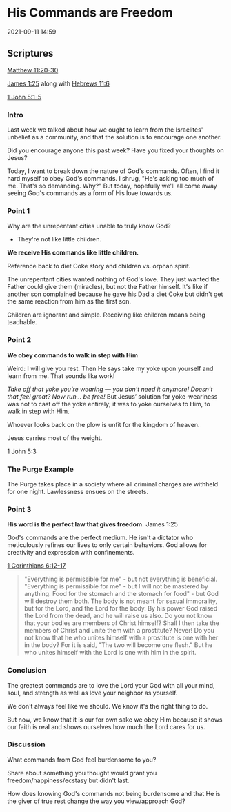 # His Commands are Freedom
2021-09-11 14:59

## Scriptures
[Matthew 11:20-30](Matthew12.md)

[James 1:25](James1#v.25) along with [Hebrews 11:6](Hebrews11#v.6)

[1 John 5:1-5](1John5#v.3)

### Intro
Last week we talked about how we ought to learn from the Israelites' unbelief as a community, and that the solution is to encourage one another.

Did you encourage anyone this past week? Have you fixed your thoughts on Jesus?

Today, I want to break down the nature of God's commands. Often, I find it hard myself to obey God's commands. I shrug, "He's asking too much of me. That's so demanding. Why?" But today, hopefully we'll all come away seeing God's commands as a form of His love towards us.

### Point 1
Why are the unrepentant cities unable to truly know God?
- They're not like little children.

**We receive His commands like little children.**

Reference back to diet Coke story and children vs. orphan spirit.

The unrepentant cities wanted nothing of God's love. They just wanted the Father could give them (miracles), but not the Father himself. It's like if another son complained because he gave his Dad a diet Coke but didn't get the same reaction from him as the first son.

Children are ignorant and simple. Receiving like children means being teachable.

### Point 2
**We obey commands to walk in step with Him**

Weird: I will give you rest. Then He says take my yoke upon yourself and learn from me. That sounds like work!

_Take off that yoke you’re wearing — you don’t need it anymore! Doesn’t that feel great? Now run… be free!_ But Jesus’ solution for yoke-weariness was not to cast off the yoke entirely; it was to yoke ourselves to Him, to walk in step with Him.

Whoever looks back on the plow is unfit for the kingdom of heaven.

Jesus carries most of the weight.

1 John 5:3

### The Purge Example
The Purge takes place in a society where all criminal charges are withheld for one night. Lawlessness ensues on the streets.

### Point 3
**His word is the perfect law that gives freedom.** James 1:25

God's commands are the perfect medium. He isn't a dictator who meticulously refines our lives to only certain behaviors. God allows for creativity and expression with confinements.

[1 Corinthians 6:12-17](1Cor6)
>"Everything is permissible for me" - but not everything is beneficial. "Everything is permissible for me" - but I will not be mastered by anything. Food for the stomach and the stomach for food" - but God will destroy them both. The body is not meant for sexual immorality, but for the Lord, and the Lord for the body. By his power God raised the Lord from the dead, and he will raise us also. Do you not know that your bodies are members of Christ himself? Shall I then take the members of Christ and unite them with a prostitute? Never! Do you not know that he who unites himself with a prostitute is one with her in the body? For it is said, "The two will become one flesh." But he who unites himself with the Lord is one with him in the spirit.

### Conclusion
The greatest commands are to love the Lord your God with all your mind, soul, and strength as well as love your neighbor as yourself.

We don't always feel like we should. We know it's the right thing to do.

But now, we know that it is our for own sake we obey Him because it shows our faith is real and shows ourselves how much the Lord cares for us.

### Discussion

What commands from God feel burdensome to you?

Share about something you thought would grant you freedom/happiness/ecstasy but didn't last.

How does knowing God's commands not being burdensome and that He is the giver of true rest change the way you view/approach God?